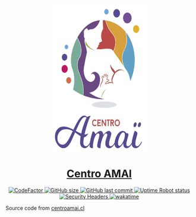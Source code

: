 <p style="text-align:center">
  <img src="https://github.com/figonzal1/centroamai.cl/blob/main/img/amai_logo.jpg" style="display: block;margin-left: auto;margin-right: auto;width: 50%" height="400px" alt="CentroAmai Logo">
</p>

<h1 style="text-align:center"><a href="https://centroamai.cl">Centro AMAI</a></h1>

<p style="text-align:center">

  <a href="https://www.codefactor.io/repository/github/figonzal1/centroamai.cl">
    <img src="https://www.codefactor.io/repository/github/figonzal1/centroamai.cl/badge" alt="CodeFactor" />
  </a>

  <a href="https://img.shields.io/github/repo-size/figonzal1/centroamai.cl">
    <img alt="GitHub size" src="https://img.shields.io/github/repo-size/figonzal1/centroamai.cl">
  </a>

  <a href="https://img.shields.io/github/last-commit/figonzal1/centroamai.cl?color=yellow">
    <img alt="GitHub last commit" src="https://img.shields.io/github/last-commit/figonzal1/centroamai.cl?color=yellow">
  </a>

  <a href="https://img.shields.io/uptimerobot/status/m785552708-deaa061db015f26ff6b47b72?label=website%20status">
    <img alt="Uptime Robot status" src="https://img.shields.io/uptimerobot/status/m785552708-deaa061db015f26ff6b47b72?label=website%20status">
</a>

  <a href="https://securityheaders.com/?q=centroamai.cl&hide=on&followRedirects=on">
  <img alt="Security Headers" src="https://img.shields.io/security-headers?url=https%3A%2F%2Fcentroamai.cl">
  </a>
  
  <a href="https://wakatime.com/badge/github/figonzal1/centroamai.cl">
    <img src="https://wakatime.com/badge/github/figonzal1/centroamai.cl.svg" alt="wakatime">
  </a>
</p>

Source code from [centroamai.cl](https://centroamai.cl)
